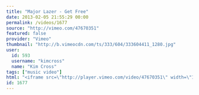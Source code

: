 ```yaml
---
title: "Major Lazer - Get Free"
date: 2013-02-05 21:55:29 00:00
permalink: /videos/1677
source: "http://vimeo.com/47670351"
featured: false
provider: "Vimeo"
thumbnail: "http://b.vimeocdn.com/ts/333/604/333604411_1280.jpg"
user:
  id: 593
  username: "kimcross"
  name: "Kim Cross"
tags: ["music video"]
html: "<iframe src=\"http://player.vimeo.com/video/47670351\" width=\"1280\" height=\"720\" frameborder=\"0\" webkitAllowFullScreen mozallowfullscreen allowFullScreen></iframe>"
id: 1677
---
```


